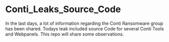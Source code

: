 # Conti_Leaks_Source_Code

In the last days, a lot of information regarding the Conti Ransomware group has been shared. Todays leak included source Code for several Conti Tools and Webpanels.
This repo will share some observations.
